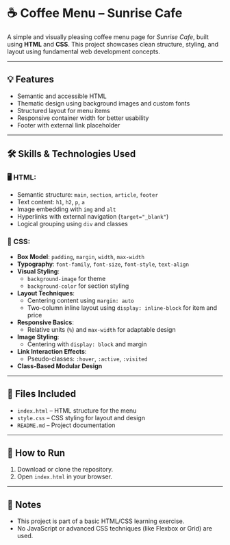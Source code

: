 # ☕ Coffee Menu – Sunrise Cafe

A simple and visually pleasing coffee menu page for *Sunrise Cafe*, built using **HTML** and **CSS**. This project showcases clean structure, styling, and layout using fundamental web development concepts.

---

## 💡 Features

- Semantic and accessible HTML
- Thematic design using background images and custom fonts
- Structured layout for menu items
- Responsive container width for better usability
- Footer with external link placeholder

---

## 🛠️ Skills & Technologies Used

### 🖥️ HTML:
- Semantic structure: `main`, `section`, `article`, `footer`
- Text content: `h1`, `h2`, `p`, `a`
- Image embedding with `img` and `alt`
- Hyperlinks with external navigation (`target="_blank"`)
- Logical grouping using `div` and classes

### 🎨 CSS:
- **Box Model**: `padding`, `margin`, `width`, `max-width`
- **Typography**: `font-family`, `font-size`, `font-style`, `text-align`
- **Visual Styling**:
  - `background-image` for theme
  - `background-color` for section styling
- **Layout Techniques**:
  - Centering content using `margin: auto`
  - Two-column inline layout using `display: inline-block` for item and price
- **Responsive Basics**:
  - Relative units (`%`) and `max-width` for adaptable design
- **Image Styling**:
  - Centering with `display: block` and margin
- **Link Interaction Effects**:
  - Pseudo-classes: `:hover`, `:active`, `:visited`
- **Class-Based Modular Design**

---

## 📁 Files Included

- `index.html` – HTML structure for the menu
- `style.css` – CSS styling for layout and design
- `README.md` – Project documentation

---

## 🚀 How to Run

1. Download or clone the repository.
2. Open `index.html` in your browser.

---

## 📌 Notes

- This project is part of a basic HTML/CSS learning exercise.
- No JavaScript or advanced CSS techniques (like Flexbox or Grid) are used.

